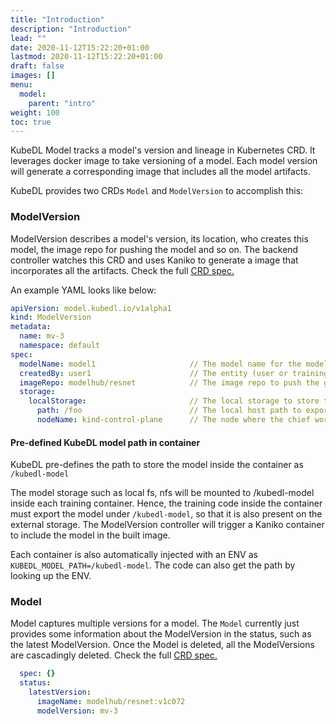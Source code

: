```yaml
---
title: "Introduction"
description: "Introduction"
lead: ""
date: 2020-11-12T15:22:20+01:00
lastmod: 2020-11-12T15:22:20+01:00
draft: false
images: []
menu:
  model:
    parent: "intro"
weight: 100
toc: true
---
```


KubeDL Model tracks a model's version and lineage in Kubernetes CRD. It leverages docker image to take versioning of a model.
Each model version will generate a corresponding image that includes all the model artifacts.

KubeDL provides two CRDs `Model` and `ModelVersion` to accomplish this:

### ModelVersion

ModelVersion describes a model's version, its location, who creates this model, the image repo for pushing the model and so on.
The backend controller watches this CRD and uses Kaniko to generate a image that incorporates all the artifacts.
Check the full [CRD spec.](https://github.com/alibaba/kubedl/blob/master/apis/model/v1alpha1/modelversion_types.go)

An example YAML looks like below:

```YAML
apiVersion: model.kubedl.io/v1alpha1
kind: ModelVersion
metadata:
  name: mv-3
  namespace: default
spec:
  modelName: model1                     // The model name for the model version
  createdBy: user1                      // The entity (user or training job) that creates the model
  imageRepo: modelhub/resnet            // The image repo to push the generated model
  storage:
    localStorage:                       // The local storage to store the model
      path: /foo                        // The local host path to export the model
      nodeName: kind-control-plane      // The node where the chief worker run to export the model
```

#### Pre-defined KubeDL model path in container

KubeDL pre-defines the path to store the model inside the container as `/kubedl-model`

The model storage such as local fs, nfs will be mounted to /kubedl-model inside each training container. Hence,
the training code inside the container must export the model under `/kubedl-model`, so that it is also present on the external storage.
The ModelVersion controller will trigger a Kaniko container to include the model in the built image.

Each container is also automatically injected with an ENV as `KUBEDL_MODEL_PATH=/kubedl-model`. The code can also get
the path by looking up the ENV.

### Model

Model captures multiple versions for a model. The `Model` currently just provides some information
about the ModelVersion in the status, such as the latest ModelVersion. Once the Model is deleted, all the ModelVersions are cascadingly deleted.
Check the full [CRD spec.](https://github.com/alibaba/kubedl/blob/master/apis/model/v1alpha1/model_types.go)

```YAML
  spec: {}
  status:
    latestVersion:
      imageName: modelhub/resnet:v1c072
      modelVersion: mv-3
```
